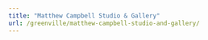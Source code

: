 ```yaml
---
title: "Matthew Campbell Studio & Gallery"
url: /greenville/matthew-campbell-studio-and-gallery/
---
```

